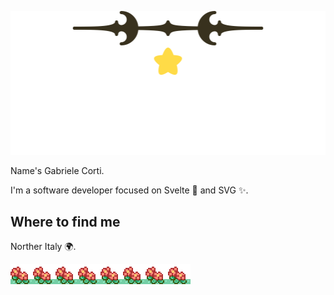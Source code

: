 ![Hi there 👋🏻](./intro.svg)

Name's Gabriele Corti.

I'm a software developer focused on Svelte 🧡 and SVG ✨.

## Where to find me

Norther Italy 🌍.

<!-- Also:

- [Twitter](https://twitter.com/borntofrappe) 🐦

- [CodePen](https://codepen.io/borntofrappe) ✏️

- [freeCodeCamp](https://www.freecodecamp.org/borntofrappe) 🔥

And routher proudly: [borntofrappe.netlify.app](https://borntofrappe.netlify.app/) 🙌. -->

![That's all for now. 👋🏻👋🏻](./outro.svg)
